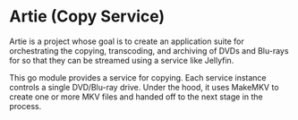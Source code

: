 # Artie (Copy Service)

Artie is a project whose goal is to create an application suite for
orchestrating the copying, transcoding, and archiving of DVDs and Blu-rays for
so that they can be streamed using a service like Jellyfin.

This go module provides a service for copying. Each service instance controls a
single DVD/Blu-ray drive. Under the hood, it uses MakeMKV to create one or more
MKV files and handed off to the next stage in the process.

